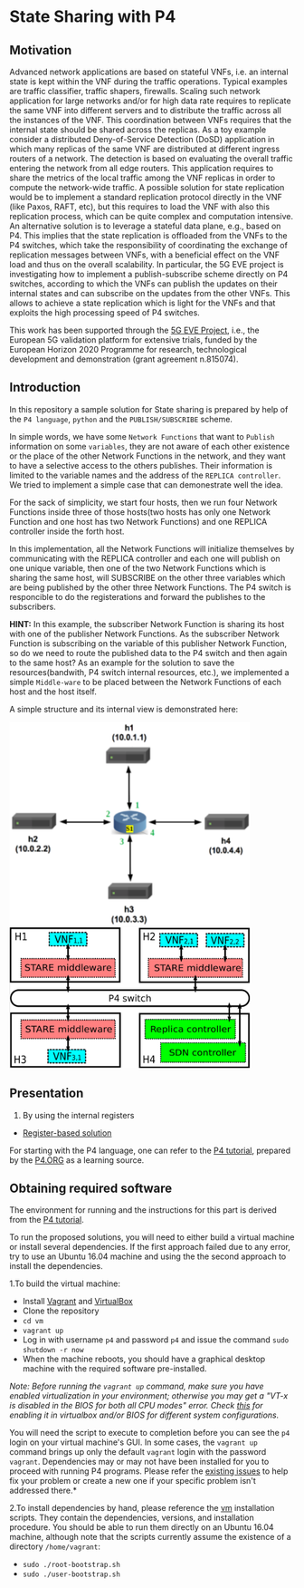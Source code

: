 # State Sharing with P4

## Motivation

Advanced network applications are based on stateful VNFs, i.e. an internal state is kept within the VNF during the traffic operations. Typical examples are traffic classifier, traffic shapers, firewalls. Scaling such network application for large networks and/or for high data rate requires to replicate the same VNF into different servers and to distribute the traffic across all the instances of the VNF. This coordination between VNFs requires that the internal state should be shared across the replicas. As a toy example consider a distributed Deny-of-Service Detection (DoSD) application in which many replicas of the same VNF are distributed at different ingress routers of a network. The detection is based on evaluating the overall traffic entering the network from all edge routers. This application requires to share the metrics of the local traffic among the VNF replicas in order to compute the network-wide traffic. A possible solution for state replication would be to implement a standard replication protocol directly in the VNF (like Paxos, RAFT, etc), but this requires to load the VNF with also this replication process, which can be quite complex and computation intensive.
An alternative solution is to leverage a stateful data plane, e.g., based on P4. This implies that the state replication is offloaded from the VNFs to the P4 switches, which take the responsibility of coordinating the exchange of replication messages between VNFs, with a beneficial effect on the VNF load and thus on the overall scalability.
In particular, the 5G EVE project is investigating how to implement a publish-subscribe scheme directly on P4 switches, according to which the VNFs can publish the updates on their internal states and can subscribe on the updates from the other VNFs. This allows to achieve a state replication which is light for the VNFs and that exploits the high processing speed of P4 switches.  

This work has been supported through the [5G EVE Project](https://www.5g-eve.eu/), 
i.e., the European 5G validation platform for extensive trials, funded by the European Horizon 2020 Programme for research, technological development and demonstration (grant agreement n.815074). 



## Introduction

In this repository a sample solution for State sharing is prepared
by help of the `P4 language`, `python` and the `PUBLISH/SUBSCRIBE` scheme. 

In simple words, we have some `Network Functions` that want to `Publish` 
information on some `variables`, they are not aware of each other existence
or the place of the other Network Functions in the network, and they want
to have a selective access to the others publishes.
Their information is limited to the variable names and the address of 
the `REPLICA controller`. We tried to implement a simple case that can 
demonestrate well the idea.

For the sack of simplicity, we start four hosts, then we run four Network
Functions inside three of those hosts(two hosts has only one Network Function
and one host has two Network Functions) and one REPLICA controller inside
the forth host.

In this implementation, all the Network Functions will initialize themselves
by communicating with the REPLICA controller and each one will publish on one 
unique variable, then one of the two Network Functions which is sharing the
same host, will SUBSCRIBE on the other three variables which are being published
by the other three Network Functions. The P4 switch is responcible to do the 
registerations and forward the publishes to the subscribers.

**HINT:**
In this example, the subscriber Network Function is sharing its host with one of 
the publisher Network Functions. As the subscriber Network Function is subscribing 
on the variable of this publisher Network Function, so do we need to route the 
published data to the P4 switch and then again to the same host? 
As an example for the solution to save the resources(bandwith, P4 switch internal
resources, etc.), we implemented a simple `Middle-ware` to be placed between the 
Network Functions of each host and the host itself.

A simple structure and its internal view is demonstrated here: 

<img src="./single-topo.png" width="425"> <img src="./mid2.png" width="425">

## Presentation

1. By using the internal registers
* [Register-based solution](./pubsub/pubsub_register)

For starting with the P4 language, one can refer to the [P4 tutorial](https://github.com/p4lang/tutorials), prepared by the [P4.ORG](https://p4.org/) as a learning source.

## Obtaining required software

The environment for running and the instructions for this part
is derived from the [P4 tutorial](https://github.com/p4lang/tutorials).

To run the proposed solutions, you will need to either build a
virtual machine or install several dependencies. If the first approach failed
due to any error, try to use an Ubuntu 16.04 machine and using the the second 
approach to install the dependencies.


1.To build the virtual machine:
- Install [Vagrant](https://vagrantup.com) and [VirtualBox](https://virtualbox.org)
- Clone the repository
- `cd vm`
- `vagrant up`
- Log in with username `p4` and password `p4` and issue the command `sudo shutdown -r now`
- When the machine reboots, you should have a graphical desktop machine with the required
software pre-installed.

*Note: Before running the `vagrant up` command, make sure you have enabled virtualization in your environment; otherwise you may get a "VT-x is disabled in the BIOS for both all CPU modes" error. Check [this](https://stackoverflow.com/questions/33304393/vt-x-is-disabled-in-the-bios-for-both-all-cpu-modes-verr-vmx-msr-all-vmx-disabl) for enabling it in virtualbox and/or BIOS for different system configurations.*

You will need the script to execute to completion before you can see the `p4` login on your virtual machine's GUI. In some cases, the `vagrant up` command brings up only the default `vagrant` login with the password `vagrant`. Dependencies may or may not have been installed for you to proceed with running P4 programs. Please refer the [existing issues](https://github.com/p4lang/tutorials/issues) to help fix your problem or create a new one if your specific problem isn't addressed there.*

2.To install dependencies by hand, please reference the [vm](./vm) installation scripts.
They contain the dependencies, versions, and installation procedure.
You should be able to run them directly on an Ubuntu 16.04 machine, although note that the scripts currently assume the existence of a directory `/home/vagrant`:
- `sudo ./root-bootstrap.sh`
- `sudo ./user-bootstrap.sh`
